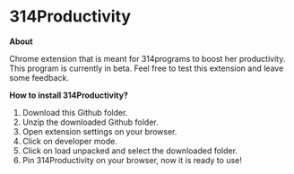 # 314Productivity

**About**

Chrome extension that is meant for 314programs to boost her productivity.
This program is currently in beta.
Feel free to test this extension and leave some feedback.




**How to install 314Productivity?**
1. Download this Github folder.
2. Unzip the downloaded Github folder.
3. Open extension settings on your browser.
4. Click on developer mode.
5. Click on load unpacked and select the downloaded folder.
6. Pin 314Productivity on your browser, now it is ready to use!
